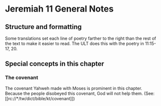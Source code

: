 # Jeremiah 11 General Notes
## Structure and formatting

Some translations set each line of poetry farther to the right than the rest of the text to make it easier to read. The ULT does this with the poetry in 11:15-17, 20.

## Special concepts in this chapter

### The covenant

The covenant Yahweh made with Moses is prominent in this chapter. Because the people disobeyed this covenant, God will not help them. (See: [[rc://*/tw/dict/bible/kt/covenant]])